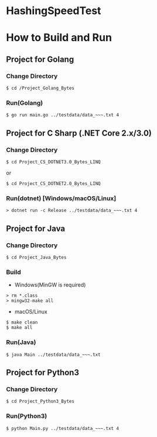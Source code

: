 # HashingSpeedTest

# How to Build and Run


## Project for Golang

### Change Directory

```
$ cd /Project_Golang_Bytes
```

### Run(Golang)

```
$ go run main.go ../testdata/data_~~~.txt 4
```


## Project for C Sharp (.NET Core 2.x/3.0)

### Change Directory

```
$ cd Project_CS_DOTNET3.0_Bytes_LINQ
```
or
```
$ cd Project_CS_DOTNET2.0_Bytes_LINQ
```

### Run(dotnet) [Windows/macOS/Linux]

```
> dotnet run -c Release ../testdata/data_~~~.txt 4
```

## Project for Java


### Change Directory

```
$ cd Project_Java_Bytes
```

### Build

* Windows(MinGW is required)

```
> rm *.class
> mingw32-make all
```

* macOS/Linux

```
$ make clean
$ make all
```


### Run(Java)

```
$ java Main ../testdata/data_~~~.txt
```

## Project for Python3

### Change Directory
```
$ cd Project_Python3_Bytes
```

### Run(Python3)

```
$ python Main.py ../testdata/data_~~~.txt 4
```
